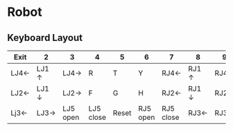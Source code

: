 # Robot

## Keyboard Layout

| Exit | 2     | 3        | 4         | 5     | 6        | 7         | 8     | 9    | 0    |
| ---- | ----- | -------- | --------- | ----- | -------- | --------- | ----- | ---- | ---- |
| LJ4← | LJ1 ↑ | LJ4→     | R         | T     | Y        | RJ4←      | RJ1 ↑ | RJ4→ | P    |
| LJ2← | LJ1 ↓ | LJ2→     | F         | G     | H        | RJ2←      | RJ1 ↓ | RJ2→ | ;    |
| Lj3← | LJ3→  | LJ5 open | LJ5 close | Reset | RJ5 open | RJ5 close | RJ3←  | RJ3→ | /    |

